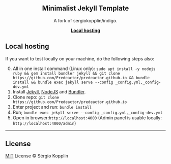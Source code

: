<p align="center">
    <h2 align="center">Minimalist Jekyll Template</a></h2>
</p>

<p align="center">A fork of <bold>sergiokopplin/indigo</bold>.</p>

<p align="center">
    <b><a href="README.md#local-hosting">Local hosting</a></b>
</p>

## Local hosting
If you want to test locally on your machine, do the following steps also:

0. All in one install command (Linux only): `sudo apt install -y nodejs ruby && gem install bundler jekyll && git clone https://github.com/Predeactor/predeactor.github.io && bundle install && bundle exec jekyll serve --config _config.yml,_config-dev.yml`
1. Install [Jekyll](https://jekyllrb.com), [NodeJS](https://nodejs.org/) and [Bundler](https://bundler.io/).
2. Clone repo: `git clone https://github.com/Predeactor/predeactor.github.io`
3. Enter project and run: `bundle install`
4. Run; `bundle exec jekyll serve --config _config.yml,_config-dev.yml`
5. Open in browser:`http://localhost:4000` (Admin panel is usable locally: `http://localhost:4000/admin`)

---
## License

[MIT](https://kopplin.mit-license.org/) License © Sérgio Kopplin
